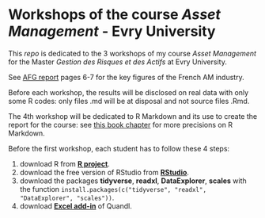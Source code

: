 
# Workshops of the course *Asset Management* - Evry University

This *repo* is dedicated to the 3 workshops of my course *Asset Management* for the Master *Gestion des Risques et des Actifs* at Evry University.

See [AFG report](https://www.afg.asso.fr/afg-document/rapport-dactivite-2021/) pages 6-7 for the key figures of the French AM industry.

Before each workshop, the results will be disclosed on real data with only some R codes: only files .md will be at disposal and not source files .Rmd. 

The 4th workshop will be dedicated to R Markdown and its use to create the report for the course: see [this book chapter](https://r4ds.had.co.nz/r-markdown.html) for more precisions on R Markdown.

Before the first workshop, each student has to follow these 4 steps:

1. download R from [__R project__](https://www.r-project.org/).
2. download the free version of RStudio from [__RStudio__](https://rstudio.com/products/rstudio/download/).
3. download the packages __tidyverse__, __readxl__, __DataExplorer__, __scales__ with the function `install.packages(c("tidyverse", "readxl", "DataExplorer", "scales"))`.
4. download [__Excel add-in__](https://www.quandl.com/tools/excel) of Quandl.


